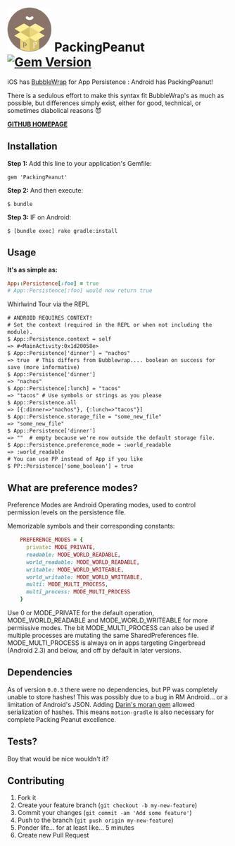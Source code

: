 # ![PackingPeanut Logo](./_art/logo_100.png) PackingPeanut [![Gem Version](https://badge.fury.io/rb/PackingPeanut.svg)](http://badge.fury.io/rb/PackingPeanut)

iOS has [BubbleWrap](https://github.com/rubymotion/BubbleWrap) for App Persistence : Android has PackingPeanut!

There is a sedulous effort to make this syntax fit BubbleWrap's as much as possible, but differences simply exist, either for good, technical, or sometimes diabolical reasons :smiling_imp:

[**GITHUB HOMEPAGE**](http://gantman.github.io/PackingPeanut/)

## Installation

**Step 1:** Add this line to your application's Gemfile:

    gem 'PackingPeanut'

**Step 2:** And then execute:

    $ bundle

**Step 3:** IF on Android:

    $ [bundle exec] rake gradle:install

## Usage

**It's as simple as:**
```ruby
App::Persistence[:foo] = true
# App::Persistence[:foo] would now return true
```

Whirlwind Tour via the REPL
```
# ANDROID REQUIRES CONTEXT!
# Set the context (required in the REPL or when not including the module).
$ App::Persistence.context = self
=> #<MainActivity:0x1d20058e>
$ App::Persistence['dinner'] = "nachos"
=> true  # This differs from Bubblewrap.... boolean on success for save (more informative)
$ App::Persistence['dinner']
=> "nachos"
$ App::Persistence[:lunch] = "tacos"
=> "tacos" # Use symbols or strings as you please
$ App::Persistence.all
=> [{:dinner=>"nachos"}, {:lunch=>"tacos"}]
$ App::Persistence.storage_file = "some_new_file"
=> "some_new_file"
$ App::Persistence['dinner']
=> ""  # empty because we're now outside the default storage file.
$ App::Persistence.preference_mode = :world_readable
=> :world_readable
# You can use PP instead of App if you like
$ PP::Persistence['some_boolean'] = true
```



## What are preference modes?

Preference Modes are Android Operating modes, used to control permission levels on the persistence file.

Memorizable symbols and their corresponding constants:
```ruby
    PREFERENCE_MODES = {
      private: MODE_PRIVATE,
      readable: MODE_WORLD_READABLE,
      world_readable: MODE_WORLD_READABLE,
      writable: MODE_WORLD_WRITEABLE,
      world_writable: MODE_WORLD_WRITEABLE,
      multi: MODE_MULTI_PROCESS,
      multi_process: MODE_MULTI_PROCESS
    }
```

Use 0 or MODE_PRIVATE for the default operation, MODE_WORLD_READABLE and MODE_WORLD_WRITEABLE for more permissive modes. The bit MODE_MULTI_PROCESS can also be used if multiple processes are mutating the same SharedPreferences file. MODE_MULTI_PROCESS is always on in apps targeting Gingerbread (Android 2.3) and below, and off by default in later versions.

## Dependencies
As of version `0.0.3` there were no dependencies, but PP was completely unable to store hashes!  This was possibly due to a bug in RM Android... or a limitation of Android's JSON.  Adding [Darin's moran gem](https://github.com/darinwilson/moran) allowed serialization of hashes.  This means `motion-gradle` is also necessary for complete Packing Peanut excellence.

## Tests?
Boy that would be nice wouldn't it?

## Contributing

1. Fork it
2. Create your feature branch (`git checkout -b my-new-feature`)
3. Commit your changes (`git commit -am 'Add some feature'`)
4. Push to the branch (`git push origin my-new-feature`)
5. Ponder life... for at least like... 5 minutes
6. Create new Pull Request
